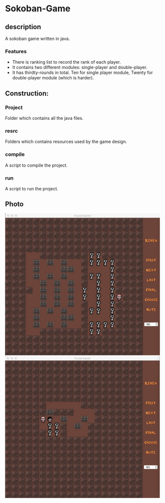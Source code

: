 # Sokoban-Game

## description
A sokoban game written in java.

### Features
* There is ranking list to record the rank of each player.
* It contains two different modules: single-player and double-player.
* It has thirdty-rounds in total. Ten for single player module, Twenty for double-player module (which is harder).



## Construction:

### Project 
Folder which contains all the java files.

### resrc 
Folders which contains resources used by the game design.

### compile 
A script to compile the project.

### run
A script to run the project.


## Photo
![Screenshot](doc/pic3.jpg)
![Screenshot](doc/pic2.jpg)
